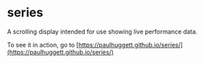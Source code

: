 # series

A scrolling display intended for use showing live performance data.

To see it in action, go to [https://paulhuggett.github.io/series/](https://paulhuggett.github.io/series/)
